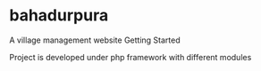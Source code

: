 # bahadurpura 

A village management website
Getting Started

Project is developed under php framework with different modules


